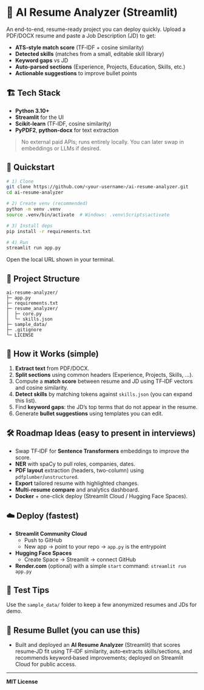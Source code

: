 
# 📄 AI Resume Analyzer (Streamlit)

An end-to-end, resume-ready project you can deploy quickly. Upload a PDF/DOCX resume and paste a Job Description (JD) to get:
- **ATS-style match score** (TF‑IDF + cosine similarity)
- **Detected skills** (matches from a small, editable skill library)
- **Keyword gaps** vs JD
- **Auto-parsed sections** (Experience, Projects, Education, Skills, etc.)
- **Actionable suggestions** to improve bullet points

## 🏗️ Tech Stack
- **Python 3.10+**
- **Streamlit** for the UI
- **Scikit‑learn** (TF‑IDF, cosine similarity)
- **PyPDF2**, **python-docx** for text extraction

> No external paid APIs; runs entirely locally. You can later swap in embeddings or LLMs if desired.

## 🚀 Quickstart

```bash
# 1) Clone
git clone https://github.com/<your-username>/ai-resume-analyzer.git
cd ai-resume-analyzer

# 2) Create venv (recommended)
python -m venv .venv
source .venv/bin/activate  # Windows: .venv\Scripts\activate

# 3) Install deps
pip install -r requirements.txt

# 4) Run
streamlit run app.py
```

Open the local URL shown in your terminal.

## 🧩 Project Structure
```
ai-resume-analyzer/
├─ app.py
├─ requirements.txt
├─ resume_analyzer/
│  ├─ core.py
│  └─ skills.json
├─ sample_data/
├─ .gitignore
└─ LICENSE
```

## 🧠 How it Works (simple)
1. **Extract text** from PDF/DOCX.
2. **Split sections** using common headers (Experience, Projects, Skills, …).
3. Compute a **match score** between resume and JD using TF‑IDF vectors and cosine similarity.
4. **Detect skills** by matching tokens against `skills.json` (you can expand this list).
5. Find **keyword gaps**: the JD’s top terms that do not appear in the resume.
6. Generate **bullet suggestions** using templates you can edit.

## 🛠️ Roadmap Ideas (easy to present in interviews)
- Swap TF‑IDF for **Sentence Transformers** embeddings to improve the score.
- **NER** with spaCy to pull roles, companies, dates.
- **PDF layout** extraction (headers, two-column) using `pdfplumber`/`unstructured`.
- **Export** tailored resume with highlighted changes.
- **Multi-resume compare** and analytics dashboard.
- **Docker** + one-click deploy (Streamlit Cloud / Hugging Face Spaces).

## ☁️ Deploy (fastest)
- **Streamlit Community Cloud**
  - Push to GitHub
  - New app → point to your repo → `app.py` is the entrypoint
- **Hugging Face Spaces**
  - Create Space → Streamlit → connect GitHub
- **Render.com** (optional) with a simple `start` command: `streamlit run app.py`

## 🧪 Test Tips
Use the `sample_data/` folder to keep a few anonymized resumes and JDs for demo.

## 📝 Resume Bullet (you can use this)
- Built and deployed an **AI Resume Analyzer** (Streamlit) that scores resume‑JD fit using TF‑IDF similarity, auto‑extracts skills/sections, and recommends keyword‑based improvements; deployed on Streamlit Cloud for public access.

---

**MIT License**
